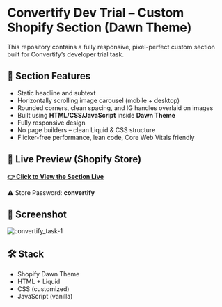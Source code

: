 # Convertify Dev Trial – Custom Shopify Section (Dawn Theme)

This repository contains a fully responsive, pixel-perfect custom section built for Convertify’s developer trial task.

## 🧩 Section Features

- Static headline and subtext
- Horizontally scrolling image carousel (mobile + desktop)
- Rounded corners, clean spacing, and IG handles overlaid on images
- Built using **HTML/CSS/JavaScript** inside **Dawn Theme**
- Fully responsive design
- No page builders – clean Liquid & CSS structure
- Flicker-free performance, lean code, Core Web Vitals friendly

## 🔗 Live Preview (Shopify Store)
**[👉 Click to View the Section Live](https://convertify-usama.myshopify.com/)**

⚠️ Store Password: **convertify**

## 📸 Screenshot

![convertify_task-1](https://github.com/user-attachments/assets/e55d2557-d63c-42b3-930d-ef8ce831a20d)

## 🛠️ Stack

- Shopify Dawn Theme
- HTML + Liquid
- CSS (customized)
- JavaScript (vanilla)
